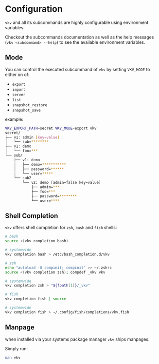 # Configuration
`vkv` and  all its subcommands are highly configurable using environment variables.

Checkout the subcommands documentation as well as the help messages (`vkv <subcommand> --help`) to see the available environment variables.

## Mode
You can control the executed subcommand of `vkv` by setting `VKV_MODE` to either on of:

* `export`
* `import`
* `server`
* `list`
* `snapshot_restore`
* `snapshot_save`

example:

```bash
VKV_EXPORT_PATH=secret VKV_MODE=export vkv
secret/
├── v1: admin [key=value]
│   └── sub=********
├── v1: demo
│   └── foo=***
└── sub/
    ├── v1: demo
    │   ├── demo=***********
    │   ├── password=******
    │   └── user=*****
    └── sub2
        └── v2: demo [admin=false key=value]
            ├── admin=***
            ├── foo=***
            ├── password=********
            └── user=****
```

## Shell Completion
`vkv` offers shell completion for `zsh`, `bash` and `fish` shells:

```bash
# bash
source <(vkv completion bash)

# systemwide
vkv completion bash > /etc/bash_completion.d/vkv

# zsh
echo "autoload -U compinit; compinit" >> ~/.zshrc
source <(vkv completion zsh); compdef _vkv vkv

# systemwide
vkv completion zsh > "${fpath[1]}/_vkv"

# fish
vkv completion fish | source

# systemwide
vkv completion fish > ~/.config/fish/completions/vkv.fish
```

## Manpage
when installed via your systems package manager `vkv` ships manpages.

Simply run:

```bash
man vkv
```
